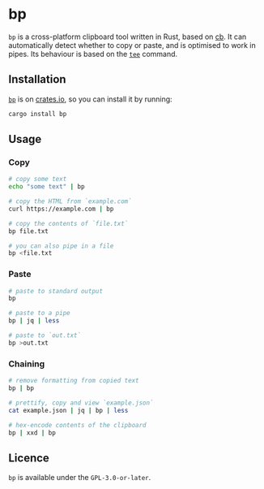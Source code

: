 # bp

`bp` is a cross-platform clipboard tool written in Rust, based on
[cb](https://gist.github.com/RichardBronosky/56d8f614fab2bacdd8b048fb58d0c0c7).
It can automatically detect whether to copy or paste, and is
optimised to work in pipes. Its behaviour is based on the
[`tee`](https://man7.org/linux/man-pages/man1/tee.1.html)
command.

## Installation

[`bp`](https://crates.io/crates/bp) is on
[crates.io](https://crates.io/crates/bp), so you can install
it by running:

```bash
cargo install bp
```

## Usage

### Copy

```bash
# copy some text
echo "some text" | bp

# copy the HTML from `example.com`
curl https://example.com | bp

# copy the contents of `file.txt`
bp file.txt

# you can also pipe in a file
bp <file.txt
```

### Paste

```bash
# paste to standard output
bp

# paste to a pipe
bp | jq | less

# paste to `out.txt`
bp >out.txt
```

### Chaining

```bash
# remove formatting from copied text
bp | bp

# prettify, copy and view `example.json`
cat example.json | jq | bp | less

# hex-encode contents of the clipboard
bp | xxd | bp
```

## Licence

`bp` is available under the `GPL-3.0-or-later`.
